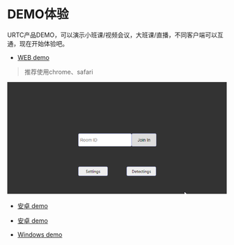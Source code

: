 #  DEMO体验

URTC产品DEMO，可以演示小班课/视频会议，大班课/直播，不同客户端可以互通，现在开始体验吧。

 - [WEB demo](https://demo.urtc.com.cn/)

> 推荐使用chrome、safari

![](/images/demoImage/webdemo.gif) 


 - [安卓 demo](https://fir.im/91cy)
 
 - [安卓 demo](https://fir.im/vy1e)
 
 - [Windows demo](http://urtcdemo.cn-bj.ufileos.com/URTCwindowsDEMOx8620191210.zip)
 
  
